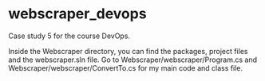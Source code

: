# webscraper_devops
Case study 5 for the course DevOps.

Inside the Webscraper directory, you can find the packages, project files and the webscraper.sln file.
Go to Webscraper/webscraper/Program.cs and Webscraper/webscraper/ConvertTo.cs for my main code and class file.
